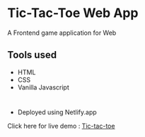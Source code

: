 
# Tic-Tac-Toe Web App

A Frontend game application for Web

## Tools used

* HTML
* CSS
* Vanilla Javascript

#
* Deployed using Netlify.app

Click here for live demo : [Tic-tac-toe](https://omkar-tictactoe-game.netlify.app/)

